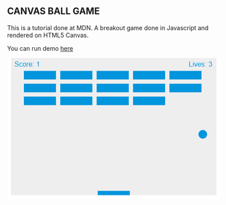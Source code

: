 ## CANVAS BALL GAME

This is a tutorial done at MDN. A breakout game done in Javascript and rendered on HTML5 Canvas.

You can run demo [here](https://canvas-ball-game.netlify.app/)

![ball-game-img](ball-game.png)

